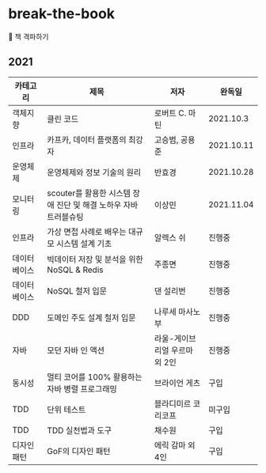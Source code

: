 # break-the-book
📕 책 격파하기 

## 2021
| 카테고리 | 제목 | 저자 | 완독일 | 
| - | - | - | - |
| 객체지향 | 클린 코드 | 로버트 C. 마틴 | 2021.10.3 |
| 인프라 | 카프카, 데이터 플랫폼의 최강자 | 고승범, 공용준 | 2021.10.11 |
| 운영체제 | 운영체제와 정보 기술의 원리 | 반효경 | 2021.10.28 |
| 모니터링 | scouter를 활용한 시스템 장애 진단 및 해결 노하우 자바 트러블슈팅 | 이상민 | 2021.11.04 |
| 인프라 | 가상 면접 사례로 배우는 대규모 시스템 설계 기초 | 알렉스 쉬 | 진행중 |
| 데이터베이스 | 빅데이터 저장 및 분석을 위한 NoSQL & Redis | 주종면 | 진행중 |
| 데이터베이스 | NoSQL 철저 입문 | 댄 설리번 | 진행중 |
| DDD | 도메인 주도 설계 철저 입문 | 나루세 마사노부 | 진행중 |
| 자바 | 모던 자바 인 액션 | 라울-게이브리얼 우르마 외 2인 | 진행중 |
| 동시성 | 멀티 코어를 100% 활용하는 자바 병렬 프로그래밍 | 브라이언 게츠 | 구입 |
| TDD | 단위 테스트 | 블라디미르 코리코프 | 미구입 |
| TDD | TDD 실천법과 도구 | 채수원 | 구입 |
| 디자인패턴 | GoF의 디자인 패턴 | 에릭 감마 외 4인 | 구입 |

